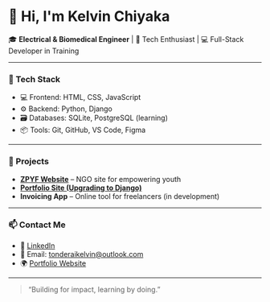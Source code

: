 # 👋 Hi, I'm Kelvin Chiyaka

🎓 **Electrical & Biomedical Engineer** | 🧠 Tech Enthusiast | 💻 Full-Stack Developer in Training

---

### 🔧 Tech Stack
- 💻 Frontend: HTML, CSS, JavaScript
- ⚙️ Backend: Python, Django
- 🗃️ Databases: SQLite, PostgreSQL (learning)
- 📦 Tools: Git, GitHub, VS Code, Figma

---

### 🚀 Projects
- **[ZPYF Website](https://zpyf.netlify.app/)** – NGO site for empowering youth
- **[Portfolio Site (Upgrading to Django)](https://your-live-site-link)**
- **Invoicing App** – Online tool for freelancers (in development)

---
### 📫 Contact Me
- 💼 [LinkedIn](https://linkedin.com/in/kelvin-chiyaka-514b0a268)
- 📧 Email: tonderaikelvin@outlook.com
- 🌍 [Portfolio Website](https://kelvinchiyaka.netlify.app/)

---

> “Building for impact, learning by doing.”


